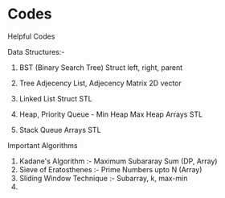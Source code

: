 # Codes
Helpful Codes

Data Structures:-
1. BST (Binary Search Tree)
  Struct left, right, parent

2. Tree
  Adjecency List, Adjecency Matrix
  2D vector
  
3. Linked List
  Struct
  STL
  
4. Heap, Priority Queue - Min Heap Max Heap
  Arrays
  STL
5. Stack Queue
  Arrays
  STL
  
  
  Important Algorithms
  1. Kadane's Algorithm :- Maximum Subararay Sum (DP, Array)
  2. Sieve of Eratosthenes :- Prime Numbers upto N (Array)
  3. Sliding Window Technique :- Subarray, k, max-min
  4. 

